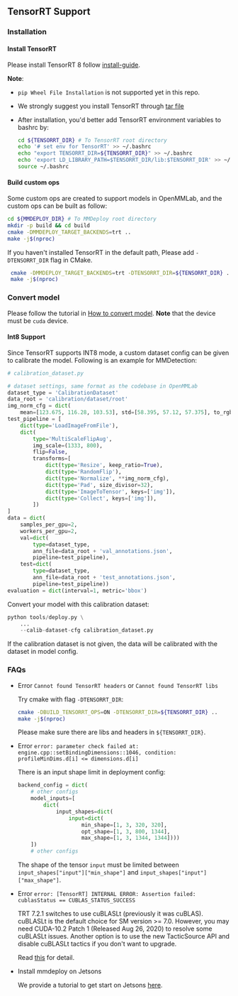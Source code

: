 ## TensorRT Support

### Installation

#### Install TensorRT

Please install TensorRT 8 follow [install-guide](https://docs.nvidia.com/deeplearning/tensorrt/install-guide/index.html#installing).

**Note**:

- `pip Wheel File Installation` is not supported yet in this repo.
- We strongly suggest you install TensorRT through [tar file](https://docs.nvidia.com/deeplearning/tensorrt/install-guide/index.html#installing-tar)
- After installation, you'd better add TensorRT environment variables to bashrc by:

    ```bash
    cd ${TENSORRT_DIR} # To TensorRT root directory
    echo '# set env for TensorRT' >> ~/.bashrc
    echo "export TENSORRT_DIR=${TENSORRT_DIR}" >> ~/.bashrc
    echo 'export LD_LIBRARY_PATH=$TENSORRT_DIR/lib:$TENSORRT_DIR' >> ~/.bashrc
    source ~/.bashrc
    ```

#### Build custom ops

Some custom ops are created to support models in OpenMMLab, and the custom ops can be built as follow:

```bash
cd ${MMDEPLOY_DIR} # To MMDeploy root directory
mkdir -p build && cd build
cmake -DMMDEPLOY_TARGET_BACKENDS=trt ..
make -j$(nproc)
```

If you haven't installed TensorRT in the default path, Please add `-DTENSORRT_DIR` flag in CMake.

```bash
 cmake -DMMDEPLOY_TARGET_BACKENDS=trt -DTENSORRT_DIR=${TENSORRT_DIR} ..
 make -j$(nproc)
```

### Convert model

Please follow the tutorial in [How to convert model](../tutorials/how_to_convert_model.md). **Note** that the device must be `cuda` device.

#### Int8 Support

Since TensorRT supports INT8 mode, a custom dataset config can be given to calibrate the model. Following is an example for MMDetection:

```python
# calibration_dataset.py

# dataset settings, same format as the codebase in OpenMMLab
dataset_type = 'CalibrationDataset'
data_root = 'calibration/dataset/root'
img_norm_cfg = dict(
    mean=[123.675, 116.28, 103.53], std=[58.395, 57.12, 57.375], to_rgb=True)
test_pipeline = [
    dict(type='LoadImageFromFile'),
    dict(
        type='MultiScaleFlipAug',
        img_scale=(1333, 800),
        flip=False,
        transforms=[
            dict(type='Resize', keep_ratio=True),
            dict(type='RandomFlip'),
            dict(type='Normalize', **img_norm_cfg),
            dict(type='Pad', size_divisor=32),
            dict(type='ImageToTensor', keys=['img']),
            dict(type='Collect', keys=['img']),
        ])
]
data = dict(
    samples_per_gpu=2,
    workers_per_gpu=2,
    val=dict(
        type=dataset_type,
        ann_file=data_root + 'val_annotations.json',
        pipeline=test_pipeline),
    test=dict(
        type=dataset_type,
        ann_file=data_root + 'test_annotations.json',
        pipeline=test_pipeline))
evaluation = dict(interval=1, metric='bbox')
```

Convert your model with this calibration dataset:

```python
python tools/deploy.py \
    ...
    --calib-dataset-cfg calibration_dataset.py
```

If the calibration dataset is not given, the data will be calibrated with the dataset in model config.

### FAQs

- Error `Cannot found TensorRT headers` or `Cannot found TensorRT libs`

  Try cmake with flag `-DTENSORRT_DIR`:

  ```bash
  cmake -DBUILD_TENSORRT_OPS=ON -DTENSORRT_DIR=${TENSORRT_DIR} ..
  make -j$(nproc)
  ```

  Please make sure there are libs and headers in `${TENSORRT_DIR}`.

- Error `error: parameter check failed at: engine.cpp::setBindingDimensions::1046, condition: profileMinDims.d[i] <= dimensions.d[i]`

  There is an input shape limit in deployment config:

  ```python
  backend_config = dict(
      # other configs
      model_inputs=[
          dict(
              input_shapes=dict(
                  input=dict(
                      min_shape=[1, 3, 320, 320],
                      opt_shape=[1, 3, 800, 1344],
                      max_shape=[1, 3, 1344, 1344])))
      ])
      # other configs
  ```

  The shape of the tensor `input` must be limited between `input_shapes["input"]["min_shape"]` and `input_shapes["input"]["max_shape"]`.

- Error `error: [TensorRT] INTERNAL ERROR: Assertion failed: cublasStatus == CUBLAS_STATUS_SUCCESS`

  TRT 7.2.1 switches to use cuBLASLt (previously it was cuBLAS). cuBLASLt is the default choice for SM version >= 7.0. However, you may need CUDA-10.2 Patch 1 (Released Aug 26, 2020) to resolve some cuBLASLt issues. Another option is to use the new TacticSource API and disable cuBLASLt tactics if you don't want to upgrade.

  Read [this](https://forums.developer.nvidia.com/t/matrixmultiply-failed-on-tensorrt-7-2-1/158187/4) for detail.

- Install mmdeploy on Jetsons

  We provide a tutorial to get start on Jetsons [here](../tutorials/how_to_install_mmdeploy_on_jetsons.md).

